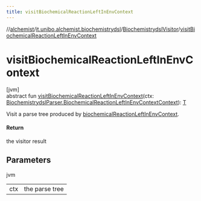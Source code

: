 ```yaml
---
title: visitBiochemicalReactionLeftInEnvContext
---
```

//[alchemist](../../../index.html)/[it.unibo.alchemist.biochemistrydsl](../index.html)/[BiochemistrydslVisitor](index.html)/[visitBiochemicalReactionLeftInEnvContext](visit-biochemical-reaction-left-in-env-context.html)



# visitBiochemicalReactionLeftInEnvContext



[jvm]\
abstract fun [visitBiochemicalReactionLeftInEnvContext](visit-biochemical-reaction-left-in-env-context.html)(ctx: [BiochemistrydslParser.BiochemicalReactionLeftInEnvContextContext](../-biochemistrydsl-parser/-biochemical-reaction-left-in-env-context-context/index.html)): [T](../../it.unibo.alchemist.model.implementations.conditions/-neighborhood-present/index.html)



Visit a parse tree produced by [biochemicalReactionLeftInEnvContext](../-biochemistrydsl-parser/biochemical-reaction-left-in-env-context.html).



#### Return



the visitor result



## Parameters


jvm

| | |
|---|---|
| ctx | the parse tree |




